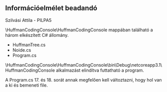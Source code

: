 Információelmélet beadandó
----------------------------

Szilvási Attila - PILPA5

\HuffmanCodingConsole\HuffmanCodingConsole mappában található a három elkészített C# állomány.

- HuffmanTree.cs
- Noide.cs
- Program.cs

\HuffmanCodingConsole\HuffmanCodingConsole\bin\Debug\netcoreapp3.1\HuffmanCodingConsole alkalmazást elindítva futtatható a program.

A Program.cs 17. és 18. sorát annak megfelően kell változtazni, hogy hol van a ki és bemeneti file.

